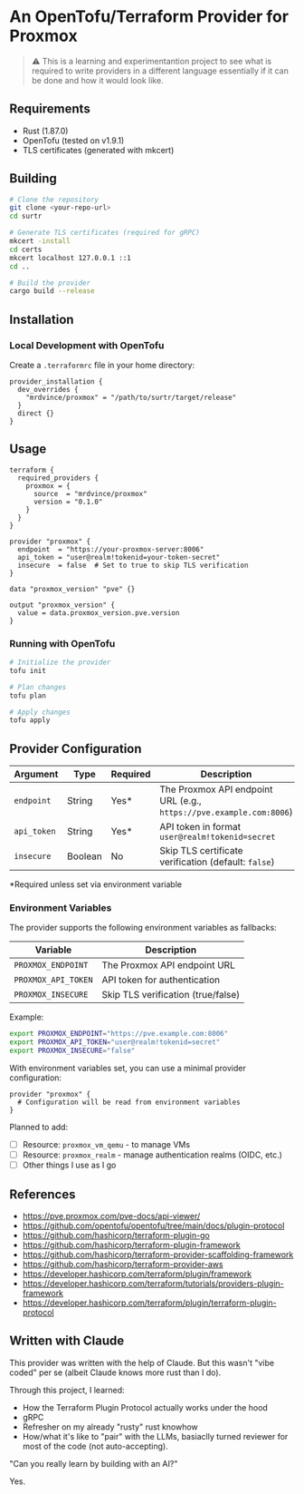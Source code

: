# An OpenTofu/Terraform Provider for Proxmox

> ⚠️ This is a learning and experimentantion project to see what is required to write providers in a different language essentially if it can be done and how it would look like.

## Requirements

- Rust (1.87.0)
- OpenTofu (tested on v1.9.1)
- TLS certificates (generated with mkcert)

## Building

```bash
# Clone the repository
git clone <your-repo-url>
cd surtr

# Generate TLS certificates (required for gRPC)
mkcert -install
cd certs
mkcert localhost 127.0.0.1 ::1
cd ..

# Build the provider
cargo build --release
```

## Installation

### Local Development with OpenTofu

Create a `.terraformrc` file in your home directory:

```
provider_installation {
  dev_overrides {
    "mrdvince/proxmox" = "/path/to/surtr/target/release"
  }
  direct {}
}
```

## Usage

```
terraform {
  required_providers {
    proxmox = {
      source  = "mrdvince/proxmox"
      version = "0.1.0"
    }
  }
}

provider "proxmox" {
  endpoint  = "https://your-proxmox-server:8006"
  api_token = "user@realm!tokenid=your-token-secret"
  insecure  = false  # Set to true to skip TLS verification
}

data "proxmox_version" "pve" {}

output "proxmox_version" {
  value = data.proxmox_version.pve.version
}
```

### Running with OpenTofu

```bash
# Initialize the provider
tofu init

# Plan changes
tofu plan

# Apply changes
tofu apply
```

## Provider Configuration

| Argument | Type | Required | Description |
|----------|------|----------|-------------|
| `endpoint` | String | Yes* | The Proxmox API endpoint URL (e.g., `https://pve.example.com:8006`) |
| `api_token` | String | Yes* | API token in format `user@realm!tokenid=secret` |
| `insecure` | Boolean | No | Skip TLS certificate verification (default: `false`) |

*Required unless set via environment variable

### Environment Variables

The provider supports the following environment variables as fallbacks:

| Variable | Description |
|----------|-------------|
| `PROXMOX_ENDPOINT` | The Proxmox API endpoint URL |
| `PROXMOX_API_TOKEN` | API token for authentication |
| `PROXMOX_INSECURE` | Skip TLS verification (true/false) |

Example:
```bash
export PROXMOX_ENDPOINT="https://pve.example.com:8006"
export PROXMOX_API_TOKEN="user@realm!tokenid=secret"
export PROXMOX_INSECURE="false"
```

With environment variables set, you can use a minimal provider configuration:
```
provider "proxmox" {
  # Configuration will be read from environment variables
}
```

Planned to add:
- [ ] Resource: `proxmox_vm_qemu` - to manage VMs
- [ ] Resource: `proxmox_realm` - manage authentication realms (OIDC, etc.)
- [ ] Other things I use as I go

## References
- https://pve.proxmox.com/pve-docs/api-viewer/
- https://github.com/opentofu/opentofu/tree/main/docs/plugin-protocol
- https://github.com/hashicorp/terraform-plugin-go
- https://github.com/hashicorp/terraform-plugin-framework  
- https://github.com/hashicorp/terraform-provider-scaffolding-framework
- https://github.com/hashicorp/terraform-provider-aws
- https://developer.hashicorp.com/terraform/plugin/framework
- https://developer.hashicorp.com/terraform/tutorials/providers-plugin-framework
- https://developer.hashicorp.com/terraform/plugin/terraform-plugin-protocol


## Written with Claude

This provider was written with the help of Claude. But this wasn't "vibe coded" per se (albeit Claude knows more rust than I do).

Through this project, I learned:
- How the Terraform Plugin Protocol actually works under the hood
- gRPC
- Refresher on my already "rusty" rust knowhow
- How/what it's like to "pair" with the LLMs, basiaclly turned reviewer for most of the code (not auto-accepting).

"Can you really learn by building with an AI?"

Yes.